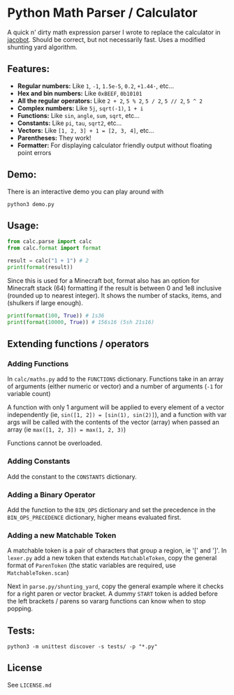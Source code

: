 # Python Math Parser / Calculator

A quick n' dirty math expression parser I wrote to replace the calculator in [jacobot](https://github.com/jacob1/jacobot/tree/master). Should be correct, but not necessarily fast. Uses a modified shunting yard algorithm.

## Features:
- **Regular numbers:** Like `1`, `-1`, `1.5e-5`, `0.2`, `+1.44·`, etc...
- **Hex and bin numbers:** Like `0xBEEF`, `0b10101`
- **All the regular operators:** Like `2 + 2`, `5 % 2`, `5 / 2`, `5 // 2`, `5 ^ 2`
- **Complex numbers:** Like `5j`, `sqrt(-1)`, `1 + i`
- **Functions:** Like `sin`, `angle`, `sum`, `sqrt`, etc...
- **Constants:** Like `pi`, `tau`, `sqrt2`, etc...
- **Vectors:** Like `[1, 2, 3] + 1 = [2, 3, 4]`, etc...
- **Parentheses:** They work!
- **Formatter:** For displaying calculator friendly output without floating point errors

## Demo:

There is an interactive demo you can play around with

```
python3 demo.py
```

## Usage:

```py
from calc.parse import calc
from calc.format import format

result = calc("1 + 1") # 2
print(format(result))
```

Since this is used for a Minecraft bot, format also has an option for Minecraft stack (64) formatting if the result is between 0 and 1e8 inclusive (rounded up to nearest integer). It shows the number of stacks, items, and (shulkers if large enough).

```py
print(format(100, True)) # 1s36
print(format(10000, True)) # 156s16 (5sh 21s16)
```

## Extending functions / operators

### Adding Functions
In `calc/maths.py` add to the `FUNCTIONS` dictionary. Functions take in an array of arguments (either numeric or vector) and a number of arguments (`-1` for variable count)

A function with only 1 argument will be applied to every element of a vector independently (ie, `sin([1, 2]) = [sin(1), sin(2)]`), and a function with var args will be called with the contents of the vector (array) when passed an array (ie `max([1, 2, 3]) = max(1, 2, 3)`)

Functions cannot be overloaded.

### Adding Constants

Add the constant to the `CONSTANTS` dictionary.

### Adding a Binary Operator

Add the function to the `BIN_OPS` dictionary and set the precedence in the `BIN_OPS_PRECEDENCE` dictionary, higher means evaluated first.

### Adding a new Matchable Token

A matchable token is a pair of characters that group a region, ie '[' and ']'. In `lexer.py` add a new token that extends `MatchableToken`, copy the general format of `ParenToken` (the static variables are required, use `MatchableToken.scan`)

Next in `parse.py/shunting_yard`, copy the general example where it checks for a right paren or vector bracket. A dummy `START` token is added before the left brackets / parens so vararg functions can know when to stop popping.

###


## Tests:

```
python3 -m unittest discover -s tests/ -p "*.py"
```

## License

See `LICENSE.md`
